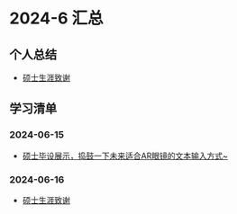 # 2024-6 汇总
## 个人总结
* [硕士生涯致谢](./2024-06-16/硕士生涯致谢.md)

## 学习清单
### 2024-06-15
* [硕士毕设展示，捣鼓一下未来适合AR眼镜的文本输入方式~](./2024-06-15/硕士毕设展示，捣鼓一下未来适合AR眼镜的文本输入方式~.md)

### 2024-06-16
* [硕士生涯致谢](./2024-06-16/硕士生涯致谢.md)
